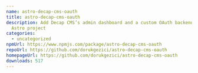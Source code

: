 ```yaml
---
name: astro-decap-cms-oauth
title: astro-decap-cms-oauth
description: Add Decap CMS’s admin dashboard and a custom OAuth backend to your
  Astro project
categories:
  - uncategorized
npmUrl: https://www.npmjs.com/package/astro-decap-cms-oauth
repoUrl: https://github.com/dorukgezici/astro-decap-cms-oauth
homepageUrl: https://github.com/dorukgezici/astro-decap-cms-oauth
downloads: 517
---
```

